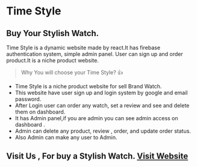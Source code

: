 # Time Style
## Buy Your Stylish Watch.

Time Style is a dynamic website made by react.It has firebase authentication system, simple admin panel. User can sign up and order product.It is a niche product website.

> Why You will choose your Time Style? :+1:
- Time Style is a niche product website for sell Brand Watch.
- This website have user sign up and login system by google and email password.
- After Login user can order any watch, set a review and see and delete them on dashboard.
- It has Admin panel,if you are admin you can see admin access on dashboard .
- Admin can delete any product, review , order, and update order status.
- Also Admin can make any user to Admin.

## Visit Us , For buy a Stylish Watch. [Visit Website](https://niche-product-f9625.web.app/)